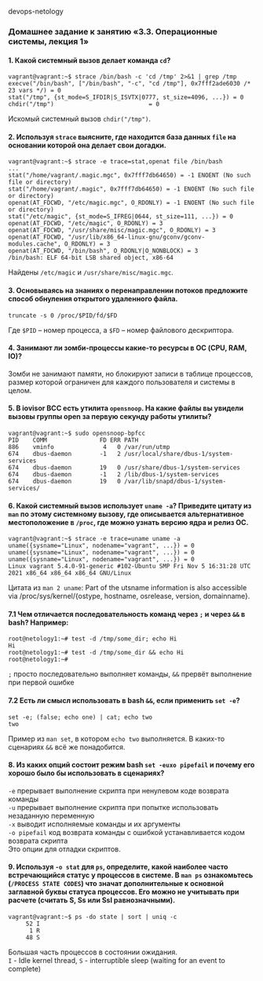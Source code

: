devops-netology 
### Домашнее задание к занятию «3.3. Операционные системы, лекция 1»  

#### 1. Какой системный вызов делает команда `cd`?
    vagrant@vagrant:~$ strace /bin/bash -c 'cd /tmp' 2>&1 | grep /tmp
    execve("/bin/bash", ["/bin/bash", "-c", "cd /tmp"], 0x7fff2ade6030 /* 23 vars */) = 0
    stat("/tmp", {st_mode=S_IFDIR|S_ISVTX|0777, st_size=4096, ...}) = 0
    chdir("/tmp")                           = 0
Искомый системный вызов `chdir("/tmp")`.

#### 2. Используя `strace` выясните, где находится база данных `file` на основании которой она делает свои догадки.
    vagrant@vagrant:~$ strace -e trace=stat,openat file /bin/bash
    ...
    stat("/home/vagrant/.magic.mgc", 0x7fff7db64650) = -1 ENOENT (No such file or directory)
    stat("/home/vagrant/.magic", 0x7fff7db64650) = -1 ENOENT (No such file or directory)
    openat(AT_FDCWD, "/etc/magic.mgc", O_RDONLY) = -1 ENOENT (No such file or directory)
    stat("/etc/magic", {st_mode=S_IFREG|0644, st_size=111, ...}) = 0
    openat(AT_FDCWD, "/etc/magic", O_RDONLY) = 3
    openat(AT_FDCWD, "/usr/share/misc/magic.mgc", O_RDONLY) = 3
    openat(AT_FDCWD, "/usr/lib/x86_64-linux-gnu/gconv/gconv-modules.cache", O_RDONLY) = 3
    openat(AT_FDCWD, "/bin/bash", O_RDONLY|O_NONBLOCK) = 3
    /bin/bash: ELF 64-bit LSB shared object, x86-64
Найдены `/etc/magic` и `/usr/share/misc/magic.mgc`.

#### 3. Основываясь на знаниях о перенаправлении потоков предложите способ обнуления открытого удаленного файла.
    truncate -s 0 /proc/$PID/fd/$FD
Где `$PID` – номер процесса, а `$FD` – номер файлового дескриптора.

#### 4. Занимают ли зомби-процессы какие-то ресурсы в ОС (CPU, RAM, IO)?
Зомби не занимают памяти, но блокируют записи в таблице процессов, размер которой ограничен для каждого пользователя и системы в целом.

#### 5. В iovisor BCC есть утилита `opensnoop`. На какие файлы вы увидели вызовы группы open за первую секунду работы утилиты?
    vagrant@vagrant:~$ sudo opensnoop-bpfcc
    PID    COMM               FD ERR PATH
    886    vminfo              4   0 /var/run/utmp
    674    dbus-daemon        -1   2 /usr/local/share/dbus-1/system-services
    674    dbus-daemon        19   0 /usr/share/dbus-1/system-services
    674    dbus-daemon        -1   2 /lib/dbus-1/system-services
    674    dbus-daemon        19   0 /var/lib/snapd/dbus-1/system-services/

#### 6. Какой системный вызов использует `uname -a`? Приведите цитату из `man` по этому системному вызову, где описывается альтернативное местоположение в `/proc`, где можно узнать версию ядра и релиз ОС.
    vagrant@vagrant:~$ strace -e trace=uname uname -a
    uname({sysname="Linux", nodename="vagrant", ...}) = 0
    uname({sysname="Linux", nodename="vagrant", ...}) = 0
    uname({sysname="Linux", nodename="vagrant", ...}) = 0
    Linux vagrant 5.4.0-91-generic #102-Ubuntu SMP Fri Nov 5 16:31:28 UTC 2021 x86_64 x86_64 x86_64 GNU/Linux
Цитата из `man 2 uname`: Part of the utsname information is also accessible via /proc/sys/kernel/{ostype, hostname, osrelease, version, domainname}.

#### 7.1 Чем отличается последовательность команд через `;` и через `&&` в bash? Например:
    root@netology1:~# test -d /tmp/some_dir; echo Hi
    Hi
    root@netology1:~# test -d /tmp/some_dir && echo Hi
    root@netology1:~#
`;` просто последовательно выполняет команды, `&&` прервёт выполнение при первой ошибке

#### 7.2 Есть ли смысл использовать в bash `&&`, если применить `set -e`?
    set -e; (false; echo one) | cat; echo two
    two
Пример из `man set`, в котором `echo two` выполняется. В каких-то сценариях `&&` всё же понадобится.

#### 8. Из каких опций состоит режим bash `set -euxo pipefail` и почему его хорошо было бы использовать в сценариях?
`-e` прерывает выполнение скрипта при ненулевом коде возврата команды  
`-u` прерывает выполнение скрипта при попытке использовать незаданную переменную  
`-x` выводит исполняемые команды и их аргументы  
`-o pipefail` код возврата команды с ошибкой устанавливается кодом возврата скрипта  
Это опции для отладки скриптов.

#### 9. Используя `-o stat` для `ps`, определите, какой наиболее часто встречающийся статус у процессов в системе. В `man ps` ознакомьтесь (`/PROCESS STATE CODES`) что значат дополнительные к основной заглавной буквы статуса процессов. Его можно не учитывать при расчете (считать S, Ss или Ssl равнозначными).
    vagrant@vagrant:~$ ps -do state | sort | uniq -c
         52 I
          1 R
         48 S
Большая часть процессов в состоянии ожидания.  
`I` - Idle kernel thread, `S` - interruptible sleep (waiting for an event to complete)